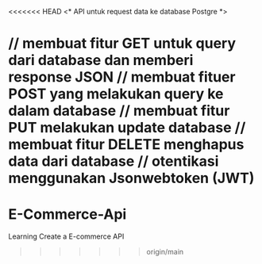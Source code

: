 <<<<<<< HEAD
<* API untuk request data ke database Postgre *>

// membuat fitur GET untuk query dari database dan memberi response JSON
// membuat fituer POST yang melakukan query ke dalam database
// membuat fitur PUT melakukan update database
// membuat fitur DELETE menghapus data dari database
// otentikasi menggunakan Jsonwebtoken (JWT)
=======
# E-Commerce-Api
Learning Create a E-commerce API 
>>>>>>> origin/main
